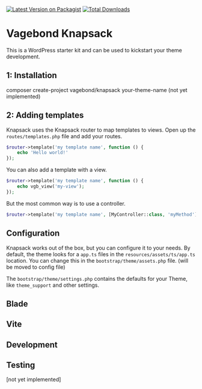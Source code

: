 [![Latest Version on Packagist](https://img.shields.io/packagist/v/knapsack/knapsack.svg?style=flat-square)](https://packagist.org/packages/knapsack/knapsack)
[![Total Downloads](https://img.shields.io/packagist/dt/knapsack/knapsack.svg?style=flat-square)](https://packagist.org/packages/knapsack/knapsack)


# Vagebond Knapsack
This is a WordPress starter kit and can be used to kickstart your theme development.

## 1: Installation
composer create-project vagebond/knapsack your-theme-name (not yet implemented)

## 2: Adding templates
Knapsack uses the Knapsack router to map templates to views.
Open up the `routes/templates.php` file and add your routes.

```php
$router->template('my template name', function () {
    echo 'Hello world!'
});
```

You can also add a template with a view.

```php
$router->template('my template name', function () {
    echo vgb_view('my-view');
});
```

But the most common way is to use a controller.

```php
$router->template('my template name', [MyController::class, 'myMethod']);
```


## Configuration
Knapsack works out of the box, but you can configure it to your needs.
By default, the theme looks for a `app.ts` files in the `resources/assets/ts/app.ts` location.
You can change this in the `bootstrap/theme/assets.php` file. (will be moved to config file)

The `bootstrap/theme/settings.php` contains the defaults for your Theme, like `theme_support` and other settings.

## Blade

## Vite

## Development

## Testing
[not yet implemented]
